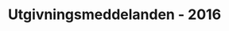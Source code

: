 ﻿---
title: Utgivningsmeddelanden - 2016
type: docs
weight: 50
url: /sv/net/release-notes-2016/
description: Utgivningsnoterna av Aspose.3D släpptes 2016.
---
